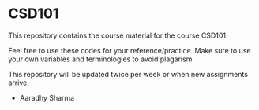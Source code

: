 # CSD101
This repository contains the course material for the course CSD101.

Feel free to use these codes for your reference/practice.
Make sure to use your own variables and terminologies to avoid plagarism.

This repository will be updated twice per week or when new assignments arrive.
- Aaradhy Sharma
